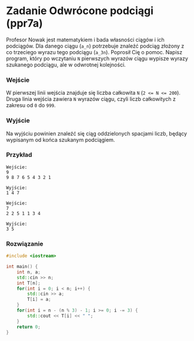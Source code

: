 # Zadanie Odwrócone podciągi (ppr7a)

Profesor Nowak jest matematykiem i bada własności ciągów i ich podciągów. Dla danego ciągu (`a_n`) potrzebuje znaleźć podciąg złożony z co trzeciego wyrazu tego podciągu (`a_3n`). Poprosił Cię o pomoc. Napisz program, który po wczytaniu `N` pierwszych wyrazów ciągu wypisze wyrazy szukanego podciągu, ale w odwrotnej kolejności.

### Wejście

W pierwszej linii wejścia znajduje się liczba całkowita `N` (`2 <= N <= 200`). Druga linia wejścia zawiera `N` wyrazów ciągu, czyli liczb całkowitych z zakresu od `0` do `999`.

### Wyjście

Na wyjściu powinien znaleźć się ciąg oddzielonych spacjami liczb, będący wypisanym od końca szukanym podciągiem.

### Przykład

```
Wejście:
9
9 8 7 6 5 4 3 2 1

Wyjście:
1 4 7
```

```
Wejście:
7
2 2 5 1 1 3 4

Wyjście:
3 5
```

### Rozwiązanie

```cpp
#include <iostream>

int main() {
	int n, a;
	std::cin >> n;
	int T[n];
	for(int i = 0; i < n; i++) {
		std::cin >> a;
		T[i] = a;
	}
	for(int i = n - (n % 3) - 1; i >= 0; i -= 3) {
		std::cout << T[i] << " ";
	}
	return 0;
}
```